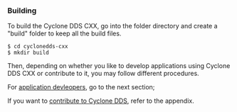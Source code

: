 ### Building

To build the Cyclone DDS CXX, go into the folder directory and create a &quot;build&quot; folder to keep all the build files.

```
$ cd cyclonedds-cxx
$ mkdir build
```

Then, depending on whether you like to develop applications using Cyclone DDS CXX or contribute to it, you may follow different procedures.


For [application devleopers](InstallCycloneDDS-CXX/for-application-developers.html), go to the next section;

If you want to [contribute to Cyclone DDS](Appendix/CycloneDDS-CXX-contribute/index.html), refer to the appendix.
